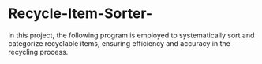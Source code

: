 # Recycle-Item-Sorter-
In this project, the following program is employed to systematically sort and categorize recyclable items, ensuring efficiency and accuracy in the recycling process.
